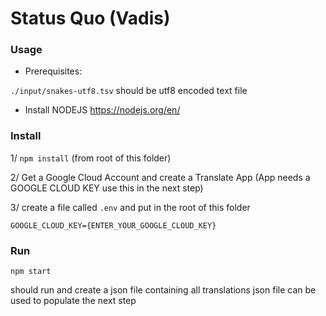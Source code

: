 # Status Quo (Vadis)

### Usage

- Prerequisites:

`./input/snakes-utf8.tsv` should be utf8 encoded text file 

- Install NODEJS https://nodejs.org/en/

### Install

1/ `npm install` (from root of this folder)

2/ Get a Google Cloud Account and create a Translate App
(App needs a GOOGLE CLOUD KEY use this in the next step)

3/ create a file called `.env` and put in the root of this folder
 
 ```angular2
GOOGLE_CLOUD_KEY={ENTER_YOUR_GOOGLE_CLOUD_KEY}
```

### Run
```angular2
npm start
```

should run and create a json file containing all translations
json file can be used to populate the next step
